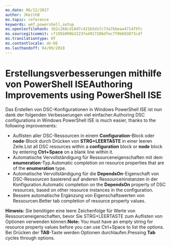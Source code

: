 ```yaml
---
ms.date: 06/12/2017
author: JKeithB
ms.topic: reference
keywords: wmf,powershell,setup
ms.openlocfilehash: 3b2c268cd10d7c421b3d1fc73a7bbeaa4714f5fc
ms.sourcegitcommit: cf195b090b3223fa4917206dfec7f0b603873cdf
ms.translationtype: HT
ms.contentlocale: de-DE
ms.lasthandoff: 04/09/2018
---
```

# <a name="authoring-improvements-using-powershell-ise"></a><span data-ttu-id="51adf-102">Erstellungsverbesserungen mithilfe von PowerShell ISE</span><span class="sxs-lookup"><span data-stu-id="51adf-102">Authoring Improvements using PowerShell ISE</span></span>

<span data-ttu-id="51adf-103">Das Erstellen von DSC-Konfigurationen in Windows PowerShell ISE ist nun dank der folgenden Verbesserungen viel einfacher:</span><span class="sxs-lookup"><span data-stu-id="51adf-103">Authoring DSC configurations in Windows PowerShell ISE is much easier, thanks to the following improvements:</span></span>

- <span data-ttu-id="51adf-104">Auflisten aller DSC-Ressourcen in einem **Configuration**-Block oder **node**-Block durch Drücken von **STRG+LEERTASTE** in einer leeren Zeile.</span><span class="sxs-lookup"><span data-stu-id="51adf-104">List all DSC resources within a **configuration** block or **node** block by entering **Ctrl+Space** on a blank line within it.</span></span>
- <span data-ttu-id="51adf-105">Automatische Vervollständigung für Ressourceneigenschaften mit dem **enumeration**-Typ.</span><span class="sxs-lookup"><span data-stu-id="51adf-105">Automatic completion on resource properties that are of the **enumeration** type.</span></span>
- <span data-ttu-id="51adf-106">Automatische Vervollständigung für die **DependsOn**-Eigenschaft von DSC-Ressourcen basierend auf anderen Ressourceninstanzen in der Konfiguration.</span><span class="sxs-lookup"><span data-stu-id="51adf-106">Automatic completion on the **DependsOn** property of DSC resources, based on other resource instances in the configuration.</span></span>
- <span data-ttu-id="51adf-107">Bessere automatische Ergänzung von Eigenschaftswerten von Ressourcen.</span><span class="sxs-lookup"><span data-stu-id="51adf-107">Better tab completion of resource property values.</span></span>

<span data-ttu-id="51adf-108">**Hinweis:** Sie benötigen eine leere Zeichenfolge für Werte von Ressourceneigenschaften, bevor Sie STRG+LEERTASTE zum Auflisten von Optionen verwenden können.</span><span class="sxs-lookup"><span data-stu-id="51adf-108">**Note:** You must have an empty string for resource property values before you can use Ctrl+Space to list the options.</span></span> <span data-ttu-id="51adf-109">Bei Drücken der **TAB**-Taste werden Optionen durchlaufen.</span><span class="sxs-lookup"><span data-stu-id="51adf-109">Pressing **Tab** cycles through options.</span></span>